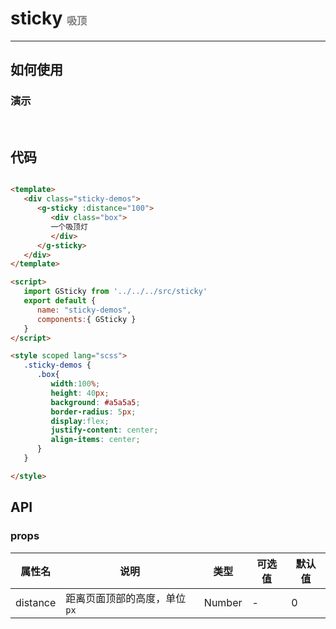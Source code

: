 # sticky  <font size=3 color=gray> 吸顶 </font>
---

## 如何使用  

### 演示

<br>
<ClientOnly>
   <sticky-demos></sticky-demos>
</ClientOnly>

## 代码

```html

<template>
   <div class="sticky-demos">
      <g-sticky :distance="100">
         <div class="box"> 
         一个吸顶灯
         </div>
      </g-sticky>
   </div>
</template>

<script>
   import GSticky from '../../../src/sticky'
   export default {
      name: "sticky-demos",
      components:{ GSticky }
   }
</script>

<style scoped lang="scss">
   .sticky-demos {
      .box{
         width:100%;
         height: 40px;
         background: #a5a5a5;
         border-radius: 5px;
         display:flex;
         justify-content: center;
         align-items: center;
      }
   }

</style>
```

## API


### props
| 属性名         | 说明           | 类型   | 可选值 | 默认值
| ------------- |----------------|-------| ------| ----
| distance | 距离页面顶部的高度，单位 `px` |  Number | - | 0 


